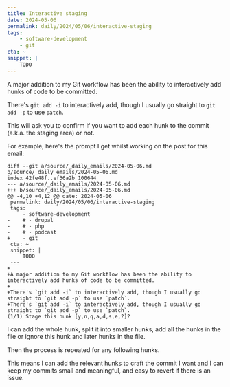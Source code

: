 ```yaml
---
title: Interactive staging
date: 2024-05-06
permalink: daily/2024/05/06/interactive-staging
tags:
    - software-development
    - git
cta: ~
snippet: |
    TODO
---
```


A major addition to my Git workflow has been the ability to interactively add hunks of code to be committed.

There's `git add -i` to interactively add, though I usually go straight to `git add -p` to use `patch`.

This will ask you to confirm if you want to add each hunk to the commit (a.k.a. the staging area) or not.

For example, here's the prompt I get whilst working on the post for this email:

```shell
diff --git a/source/_daily_emails/2024-05-06.md b/source/_daily_emails/2024-05-06.md
index 42fe48f..ef36a2b 100644
--- a/source/_daily_emails/2024-05-06.md
+++ b/source/_daily_emails/2024-05-06.md
@@ -4,10 +4,12 @@ date: 2024-05-06
 permalink: daily/2024/05/06/interactive-staging
 tags:
     - software-development
-    # - drupal
-    # - php
-    # - podcast
+    - git
 cta: ~
 snippet: |
     TODO
 ---
+
+A major addition to my Git workflow has been the ability to interactively add hunks of code to be committed.
+
+There's `git add -i` to interactively add, though I usually go straight to `git add -p` to use `patch`.
+There's `git add -i` to interactively add, though I usually go straight to `git add -p` to use `patch`.
(1/1) Stage this hunk [y,n,q,a,d,s,e,?]?
```

I can add the whole hunk, split it into smaller hunks, add all the hunks in the file or ignore this hunk and later hunks in the file.

Then the process is repeated for any following hunks.

This means I can add the relevant hunks to craft the commit I want and I can keep my commits small and meaningful, and easy to revert if there is an issue.
